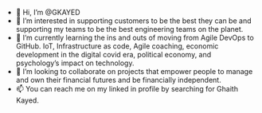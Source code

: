 - 👋 Hi, I’m @GKAYED
- 👀 I’m interested in supporting customers to be the best they can be and supporting my teams to be the best engineering teams on the planet.
- 🌱 I’m currently learning the ins and outs of moving from Agile DevOps to GitHub. IoT, Infrastructure as code, Agile coaching, economic development in the digital covid era, political economy, and psychology’s impact on technology.
- 💞️ I’m looking to collaborate on projects that empower people to manage and own their financial futures and be financially independent.
- 📫 You can reach me on my linked in profile by searching for Ghaith Kayed.

<!---
GKAYED/GKAYED is a ✨ special ✨ repository because its `README.md` (this file) appears on your GitHub profile.
You can click the Preview link to take a look at your changes.
--->
